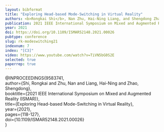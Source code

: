 ```yaml
---
layout: bibformat
title: "Exploring Head-based Mode-Switching in Virtual Reality"
authors: <b>Rongkai Shi</b>, Nan Zhu, Hai-Ning Liang, and Shengdong Zhao
publication: 2021 IEEE International Symposium on Mixed and Augmented Reality (ISMAR'21)
year: 2021
doi: https://doi.org/10.1109/ISMAR52148.2021.00026
pubtype: conference
slug: rk-modeswitching21
indexnum: 7
index: "[C3]"
video: https://www.youtube.com/watch?v=TiVN5bG0S2E
selected: true
paperrep: true
---
```


@INPROCEEDINGS{9583741,  <br/>
author={Shi, Rongkai and Zhu, Nan and Liang, Hai-Ning and Zhao, Shengdong},  <br/>
booktitle={2021 IEEE International Symposium on Mixed and Augmented Reality (ISMAR)},   <br/>
title={Exploring Head-based Mode-Switching in Virtual Reality},   <br/>
year={2021},  <br/>
pages={118-127},  <br/>
doi={10.1109/ISMAR52148.2021.00026}<br/>
}
